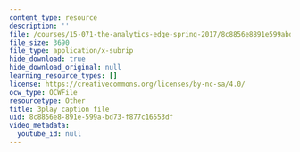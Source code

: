```yaml
---
content_type: resource
description: ''
file: /courses/15-071-the-analytics-edge-spring-2017/8c8856e8891e599abd73f877c16553df_98cyATFdwIk.vtt
file_size: 3690
file_type: application/x-subrip
hide_download: true
hide_download_original: null
learning_resource_types: []
license: https://creativecommons.org/licenses/by-nc-sa/4.0/
ocw_type: OCWFile
resourcetype: Other
title: 3play caption file
uid: 8c8856e8-891e-599a-bd73-f877c16553df
video_metadata:
  youtube_id: null
---
```


